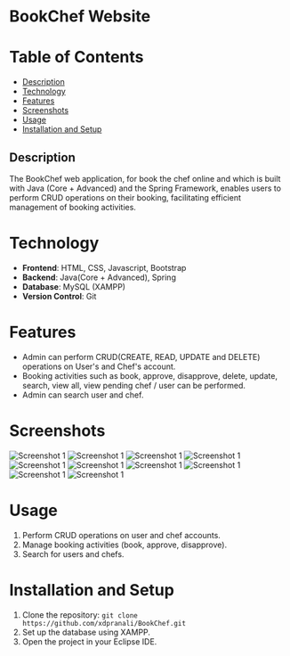 # BookChef Website

# Table of Contents
+ [Description](#description)
+ [Technology](#technology)
+ [Features](#features)
+ [Screenshots](#screenshots)
+ [Usage](#usage)
+ [Installation and Setup](#installationandsetup)

## Description <a name="description"></a>
The BookChef web application, for book the chef online and which is built with Java (Core + Advanced) and the Spring Framework, enables users to perform CRUD operations on their booking, facilitating efficient management of booking activities.

# Technology <a name="technology"></a>
- **Frontend**: HTML, CSS, Javascript, Bootstrap
- **Backend**: Java(Core + Advanced), Spring
- **Database**: MySQL (XAMPP)
- **Version Control**: Git

# Features <a name="features"></a>
- Admin can perform CRUD(CREATE, READ, UPDATE and DELETE) operations on User's and Chef's account.
- Booking activities such as book, approve, disapprove, delete, update, search, view all, view pending chef / user can be performed.
- Admin can search user and chef.

# Screenshots <a name="screenshots"></a>

![Screenshot 1](https://github.com/xdpranali/BookChef/blob/main/images/1.png)
![Screenshot 1](https://github.com/xdpranali/BookChef/blob/main/images/2.png)
![Screenshot 1](https://github.com/xdpranali/BookChef/blob/main/images/3.png)
![Screenshot 1](https://github.com/xdpranali/BookChef/blob/main/images/4.png)
![Screenshot 1](https://github.com/xdpranali/BookChef/blob/main/images/5.png)
![Screenshot 1](https://github.com/xdpranali/BookChef/blob/main/images/6.png)
![Screenshot 1](https://github.com/xdpranali/BookChef/blob/main/images/7.png)
![Screenshot 1](https://github.com/xdpranali/BookChef/blob/main/images/8.png)
![Screenshot 1](https://github.com/xdpranali/BookChef/blob/main/images/9.png)
![Screenshot 1](https://github.com/xdpranali/BookChef/blob/main/images/10.png)

# Usage <a name="usage"></a> 
1. Perform CRUD operations on user and chef accounts.
2. Manage booking activities (book, approve, disapprove).
3. Search for users and chefs.

# Installation and Setup <a name="installationandsetup"></a>
1. Clone the repository: `git clone https://github.com/xdpranali/BookChef.git`
2. Set up the database using XAMPP.
3. Open the project in your Eclipse IDE.
